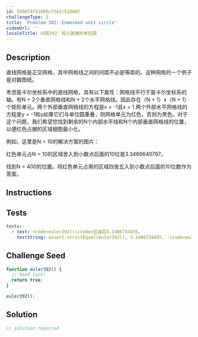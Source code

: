 ```yaml
---
id: 5900f4f41000cf542c510007
challengeType: 5
title: 'Problem 392: Enmeshed unit circle'
videoUrl: ''
localeTitle: 问题392：陷入困境的单位圆
---
```


## Description
<section id="description">直线网格是正交网格，其中网格线之间的间距不必是等距的。这种网格的一个例子是对数图纸。 <p>考虑笛卡尔坐标系中的直线网格，具有以下属性：网格线平行于笛卡尔坐标系的轴。有N + 2个垂直网格线和N + 2个水平网格线。因此存在（N + 1）x（N + 1）个矩形单元。两个外部垂直网格线的方程是x = -1且x = 1.两个外部水平网格线的方程是y = -1和y如果它们与单位圆重叠，则网格单元为红色，否则为黑色。对于这个问题，我们希望您找到剩余的N个内部水平线和N个内部垂直网格线的位置，以便红色占据的区域细胞最小化。 </p><p>例如，这里是N = 10的解决方案的图片： </p><p>红色单元占N = 10的区域舍入到小数点后面的10位是3.3469640797。 </p><p>找到N = 400的位置。将红色单元占用的区域四舍五入到小数点后面的10位数作为答案。 </p></section>

## Instructions
<section id="instructions">
</section>

## Tests
<section id='tests'>

```yml
tests:
  - text: <code>euler392()</code>应返回3.1486734435。
    testString: assert.strictEqual(euler392(), 3.1486734435, '<code>euler392()</code> should return 3.1486734435.');

```

</section>

## Challenge Seed
<section id='challengeSeed'>

<div id='js-seed'>

```js
function euler392() {
  // Good luck!
  return true;
}

euler392();

```

</div>



</section>

## Solution
<section id='solution'>

```js
// solution required
```
</section>
